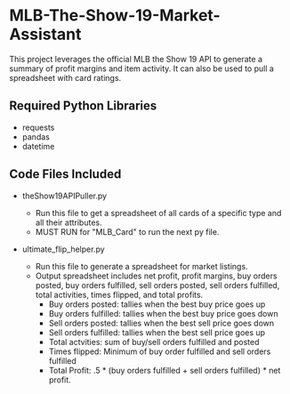 # MLB-The-Show-19-Market-Assistant
This project leverages the official MLB the Show 19 API to generate a summary of profit margins and item activity. It can also be used to pull a spreadsheet with card ratings. 

## Required Python Libraries
- requests
- pandas
- datetime

## Code Files Included
- theShow19APIPuller.py
  - Run this file to get a spreadsheet of all cards of a specific type and all their attributes.
  - MUST RUN for "MLB_Card" to run the next py file.

- ultimate_flip_helper.py
  - Run this file to generate a spreadsheet for market listings.
  - Output spreadsheet includes net profit, profit margins, buy orders posted, buy orders fulfilled, sell orders posted, sell orders fulfilled, total activities, times flipped, and total profits.
    - Buy orders posted: tallies when the best buy price goes up 
    - Buy orders fulfilled: tallies when the best buy price goes down
    - Sell orders posted: tallies when the best sell price goes down
    - Sell orders fulfilled: tallies when the best sell price goes up
    - Total actvities: sum of buy/sell orders fulfilled and posted
    - Times flipped: Minimum of buy order fulfilled and sell orders fulfilled
    - Total Profit: .5 * (buy orders fulfilled + sell orders fulfilled) * net profit.
